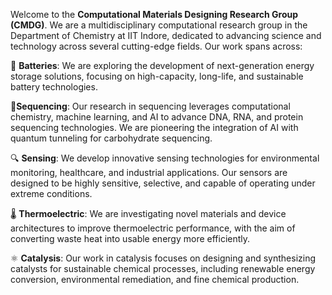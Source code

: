 Welcome to the **Computational Materials Designing Research Group (CMDG)**. We are a multidisciplinary computational research group in the Department of Chemistry at IIT Indore, dedicated to advancing science and technology across several cutting-edge fields. Our work spans across:

🔋 **Batteries**:
We are exploring the development of next-generation energy storage solutions, focusing on high-capacity, long-life, and sustainable battery technologies.

🧬**Sequencing**:
Our research in sequencing leverages computational chemistry, machine learning, and AI to advance DNA, RNA, and protein sequencing technologies. We are pioneering the integration of AI with quantum tunneling for carbohydrate sequencing.

🔍 **Sensing**:
We develop innovative sensing technologies for environmental monitoring, healthcare, and industrial applications. Our sensors are designed to be highly sensitive, selective, and capable of operating under extreme conditions.

🌡️ **Thermoelectric**:
We are investigating novel materials and device architectures to improve thermoelectric performance, with the aim of converting waste heat into usable energy more efficiently.

⚛️ **Catalysis**:
Our work in catalysis focuses on designing and synthesizing catalysts for sustainable chemical processes, including renewable energy conversion, environmental remediation, and fine chemical production.

